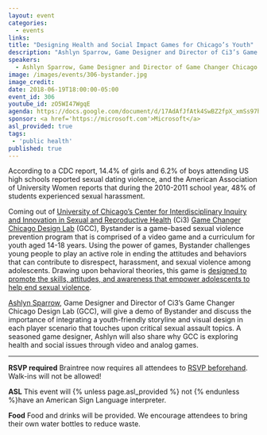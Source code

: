```yaml
---
layout: event
categories: 
  - events
links:
title: "Designing Health and Social Impact Games for Chicago’s Youth"
description: "Ashlyn Sparrow, Game Designer and Director of Ci3’s Game Changer Chicago Design Lab (GCC), will give a demo of Bystander and discuss the importance of integrating a youth-friendly storyline and visual design in each player scenario that touches upon critical sexual assault topics. A seasoned game designer, Ashlyn will also share why GCC is exploring health and social issues through video and analog games."
speakers:
  - Ashlyn Sparrow, Game Designer and Director of Game Changer Chicago Design Lab at University of Chicago’s Center for Interdisciplinary Inquiry and Innovation in Sexual and Reproductive Health (Ci3)
image: /images/events/306-bystander.jpg
image_credit: 
date: 2018-06-19T18:00:00-05:00
event_id: 306
youtube_id: zO5WI47WgqE
agenda: https://docs.google.com/document/d/17AdAfJfAtk4SwBZ2fpX_xmSs97hol1MKrd7KPhPNcEM/edit#
sponsor: <a href='https://microsoft.com'>Microsoft</a>
asl_provided: true
tags: 
 - 'public health'
published: true
---
```


According to a CDC report, 14.4% of girls and 6.2% of boys attending US high schools reported sexual dating violence, and the American Association of University Women reports that during the 2010-2011 school year, 48% of students experienced sexual harassment. 

Coming out of [University of Chicago’s Center for Interdisciplinary Inquiry and Innovation in Sexual and Reproductive Health](https://www.uchicago.edu/research/center/center_for_interdisciplinary_inquiry_and_innovation_in_sexual_and_reproduct/) (Ci3) [Game Changer Chicago Design Lab](https://ci3.uchicago.edu/labs/game-changer-chicago/) (GCC), Bystander is a game-based sexual violence prevention program that is comprised of a video game and a curriculum for youth aged 14-18 years. Using the power of games, Bystander challenges young people to play an active role in ending the attitudes and behaviors that can contribute to disrespect, harassment, and sexual violence among adolescents. Drawing upon behavioral theories, this game is [designed to promote the skills, attitudes, and awareness that empower adolescents to help end sexual violence](https://www.chicagoreader.com/chicago/the-u-of-cs-game-changer-chicago-design-lab-explores-health-and-social-issues-through-video-games/Content?oid=38140184).

[Ashlyn Sparrow](https://www.linkedin.com/in/ashlynsparrow/), Game Designer and Director of Ci3’s Game Changer Chicago Design Lab (GCC), will give a demo of Bystander and discuss the importance of integrating a youth-friendly storyline and visual design in each player scenario that touches upon critical sexual assault topics. A seasoned game designer, Ashlyn will also share why GCC is exploring health and social issues through video and analog games.  

---

**RSVP required** Braintree now requires all attendees to [RSVP beforehand](https://www.eventbrite.com/e/chi-hack-night-registration-41703945624). Walk-ins will not be allowed!

**ASL** This event will {% unless page.asl_provided %} not {% endunless %}have an American Sign Language interpreter.

**Food** Food and drinks will be provided. We encourage attendees to bring their own water bottles to reduce waste.